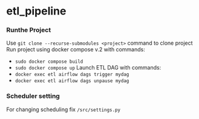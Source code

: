 # etl_pipeline

### Runthe Project  
Use `git clone --recurse-submodules <project>` command to clone project  
Run project using docker compose v.2 with commands:  
- `sudo docker compose build`  
- `sudo docker compose up` 
Launch ETL DAG with commands:
- `docker exec etl airflow dags trigger mydag`  
- `docker exec etl airflow dags unpause mydag` 


### Scheduler setting
For changing scheduling fix `/src/settings.py`